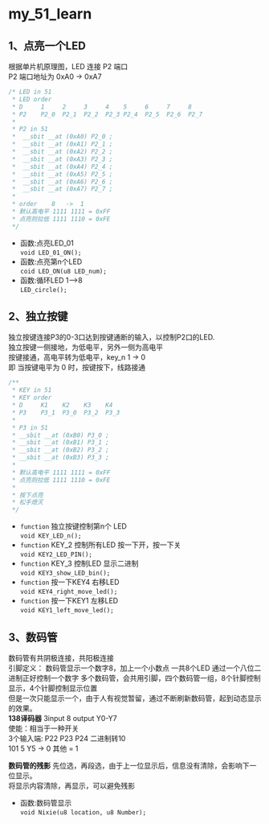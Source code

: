 # my_51_learn
## 1、点亮一个LED
根据单片机原理图，LED 连接 P2 端口<br>
P2 端口地址为 0xA0 -> 0xA7 <br>
```c++
/* LED in 51 
 * LED order
 * D     1     2     3     4    5     6     7     8
 * P2    P2_0  P2_1  P2_2  P2_3 P2_4  P2_5  P2_6  P2_7
 * 
 * P2 in 51
 *  __sbit __at (0xA0) P2_0 ;
 *  __sbit __at (0xA1) P2_1 ;
 *  __sbit __at (0xA2) P2_2 ;
 *  __sbit __at (0xA3) P2_3 ;
 *  __sbit __at (0xA4) P2_4 ;
 *  __sbit __at (0xA5) P2_5 ;
 *  __sbit __at (0xA6) P2_6 ;
 *  __sbit __at (0xA7) P2_7 ;
 * 
 * order    8   ->  1
 * 默认高电平 1111 1111 = 0xFF
 * 点亮则拉低 1111 1110 = 0xFE
 */
```
- 函数:点亮LED_01<br>
`void LED_01_ON();`
- 函数:点亮第n个LED<br>
`coid LED_ON(u8 LED_num);`
- 函数:循环LED 1——>8<br>
`LED_circle();`

## 2、独立按键

独立按键连接P3的0-3口达到按键通断的输入，以控制P2口的LED. <br>
独立按键一侧接地，为低电平，另外一侧为高电平 <br>
按键接通，高电平转为低电平，key_n 1 -> 0 <br>
即 当按键电平为 0 时，按键按下，线路接通 <br>

```c++
/**
 * KEY in 51 
 * KEY order
 * D     K1    K2    K3    K4    
 * P3    P3_1  P3_0  P3_2  P3_3
 * 
 * P3 in 51
 * __sbit __at (0xB0) P3_0 ;
 * __sbit __at (0xB1) P3_1 ;
 * __sbit __at (0xB2) P3_2 ;
 * __sbit __at (0xB3) P3_3 ;
 * 
 * 默认高电平 1111 1111 = 0xFF
 * 点亮则拉低 1111 1110 = 0xFE
 * 
 * 按下点亮
 * 松手熄灭
 */
```
- `function` 独立按键控制第n个 LED <br>
  `void KEY_LED_n();`
- `function`  KEY_2 控制所有LED 按一下开，按一下关<br>
`void KEY2_LED_PIN();`
- `function`  KEY_3 控制LED 显示二进制 <br>
`void KEY3_show_LED_bin();`
- `function`  按一下KEY4 右移LED <br>
`void KEY4_right_move_led();`
- `function`  按一下KEY1 左移LED <br>
`void KEY1_left_move_led();`

## 3、数码管
数码管有共阴极连接，共阳极连接 <br>
引脚定义： 数码管显示一个数字8，加上一个小数点 一共8个LED 通过一个八位二进制正好控制一个数字
多个数码管，会共用引脚，四个数码管一组，8个针脚控制显示，4个针脚控制显示位置<br>
但是一次只能显示一个，由于人有视觉暂留，通过不断刷新数码管，起到动态显示的效果。 <br>
__138译码器__    3input   8 output Y0-Y7 <br>
使能：相当于一种开关 <br>
3个输入端: P22 P23 P24   二进制转10 <br>
101  5   Y5 -> 0  其他 = 1

__数码管的残影__ 
先位选，再段选，由于上一位显示后，信息没有清除，会影响下一位显示。 <br>
将显示内容清除，再显示，可以避免残影

- 函数:数码管显示<br>
`void Nixie(u8 location, u8 Number);`

